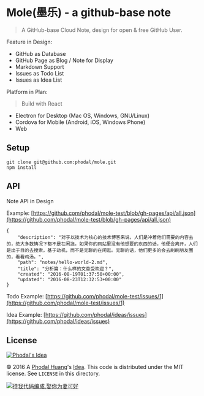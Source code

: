 # Mole(墨乐) - a github-base note
 
> A GitHub-base Cloud Note, design for open & free GitHub User.

Feature in Design: 

 - GitHub as Database
 - GitHub Page as Blog / Note for Display
 - Markdown Support
 - Issues as Todo List
 - Issues as Idea List
 
Platform in Plan: 

> Build with React

 - Electron for Desktop (Mac OS, Windows, GNU/Linux)
 - Cordova for Mobile (Android, iOS, Windows Phone)
 - Web
 
 
Setup
---

```
git clone git@github.com:phodal/mole.git
npm install
```


API
---

Note API in Design

Example: [https://github.com/phodal/mole-test/blob/gh-pages/api/all.json](https://github.com/phodal/mole-test/blob/gh-pages/api/all.json)

```
{
    "description": "对于以技术为核心的技术博客来说，人们是冲着他们需要的内容去的，绝大多数情况下都不是在闲逛。如果你的网站里没有他想要的东西的话，他便会离开，人们是出于目的去搜索，基于动机，而不是无聊的在闲逛。无聊的话，他们更多的会去刷刷朋友圈的，看看鸡汤。",
    "path": "notes/hello-world-2.md",
    "title": "分析篇：什么样的文章受欢迎？",
    "created": "2016-08-19T01:37:50+00:00",
    "updated": "2016-08-23T12:32:53+00:00"
}
```

Todo Example: [https://github.com/phodal/mole-test/issues/1](https://github.com/phodal/mole-test/issues/1)

Idea Example: [https://github.com/phodal/ideas/issues](https://github.com/phodal/ideas/issues)


License
---

[![Phodal's Idea](http://brand.phodal.com/shields/idea-small.svg)](http://ideas.phodal.com/)

© 2016 A [Phodal Huang](https://www.phodal.com)'s [Idea](http://github.com/phodal/ideas).  This code is distributed under the MIT license. See `LICENSE` in this directory.

[![待我代码编成,娶你为妻可好](http://brand.phodal.com/slogan/slogan.svg)](http://www.xuntayizhan.com/person/ji-ke-ai-qing-zhi-er-shi-dai-wo-dai-ma-bian-cheng-qu-ni-wei-qi-ke-hao-wan/)
